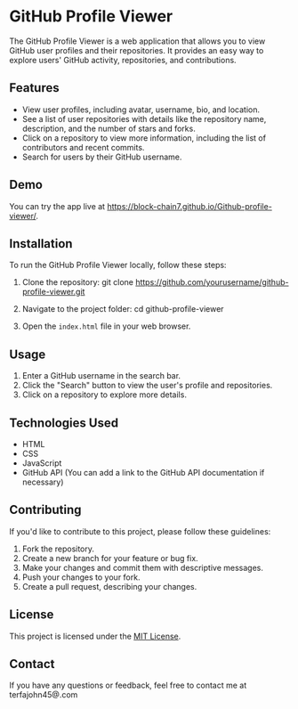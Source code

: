 # GitHub Profile Viewer

The GitHub Profile Viewer is a web application that allows you to view GitHub user profiles and their repositories. It provides an easy way to explore users' GitHub activity, repositories, and contributions.

## Features

- View user profiles, including avatar, username, bio, and location.
- See a list of user repositories with details like the repository name, description, and the number of stars and forks.
- Click on a repository to view more information, including the list of contributors and recent commits.
- Search for users by their GitHub username.

## Demo

You can try the app live at https://block-chain7.github.io/Github-profile-viewer/.

## Installation

To run the GitHub Profile Viewer locally, follow these steps:

1. Clone the repository:
git clone https://github.com/yourusername/github-profile-viewer.git

2. Navigate to the project folder:
cd github-profile-viewer


3. Open the `index.html` file in your web browser.

## Usage

1. Enter a GitHub username in the search bar.
2. Click the "Search" button to view the user's profile and repositories.
3. Click on a repository to explore more details.

## Technologies Used

- HTML
- CSS
- JavaScript
- GitHub API (You can add a link to the GitHub API documentation if necessary)



## Contributing

If you'd like to contribute to this project, please follow these guidelines:

1. Fork the repository.
2. Create a new branch for your feature or bug fix.
3. Make your changes and commit them with descriptive messages.
4. Push your changes to your fork.
5. Create a pull request, describing your changes.

## License

This project is licensed under the [MIT License](LICENSE).

## Contact

If you have any questions or feedback, feel free to contact me at terfajohn45@.com


